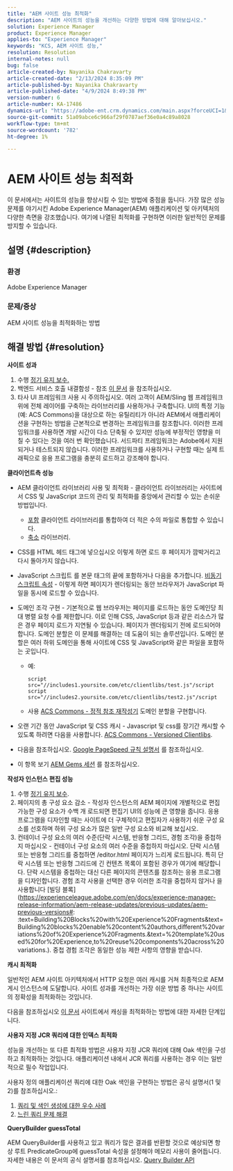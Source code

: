 ```yaml
---
title: "AEM 사이트 성능 최적화"
description: "AEM 사이트의 성능을 개선하는 다양한 방법에 대해 알아보십시오."
solution: Experience Manager
product: Experience Manager
applies-to: "Experience Manager"
keywords: "KCS, AEM 사이트 성능,"
resolution: Resolution
internal-notes: null
bug: false
article-created-by: Nayanika Chakravarty
article-created-date: "2/13/2024 8:35:09 PM"
article-published-by: Nayanika Chakravarty
article-published-date: "4/9/2024 8:49:38 PM"
version-number: 6
article-number: KA-17486
dynamics-url: "https://adobe-ent.crm.dynamics.com/main.aspx?forceUCI=1&pagetype=entityrecord&etn=knowledgearticle&id=e67c4f5c-afca-ee11-9079-6045bd006793"
source-git-commit: 51a09abce6c966af29f0787aef36e0a4c89a8028
workflow-type: tm+mt
source-wordcount: '782'
ht-degree: 1%

---
```


# AEM 사이트 성능 최적화


이 문서에서는 사이트의 성능을 향상시킬 수 있는 방법에 중점을 둡니다. 가장 많은 성능 문제를 야기시킨 Adobe Experience Manager(AEM) 애플리케이션 및 아키텍처의 다양한 측면을 강조했습니다. 여기에 나열된 최적화를 구현하면 이러한 일반적인 문제를 방지할 수 있습니다.

## 설명 {#description}


### <b>환경</b>

Adobe Experience Manager

### <b>문제/증상</b>

AEM 사이트 성능을 최적화하는 방법


## 해결 방법 {#resolution}


<b>사이트 성과</b>

1. 수행 [정기 유지 보수.](https://experienceleague.adobe.com/en/docs/experience-manager-cloud-service/content/operations/maintenance)
2. 백엔드 서비스 호출 내결함성 - 참조 [이 문서](https://helpx.adobe.com/experience-manager/kb/backend-web-service-call-blocking-threads-AEM.html) 을 참조하십시오.
3. 타사 UI 프레임워크 사용 시 주의하십시오. 여러 고객이 AEM/Sling 웹 프레임워크 위에 전체 레이어를 구축하는 라이브러리를 사용하거나 구축합니다. UI의 특정 기능(예: ACS Commons)을 대상으로 하는 유틸리티가 아니라 AEM에서 애플리케이션을 구현하는 방법을 근본적으로 변경하는 프레임워크를 참조합니다. 이러한 프레임워크를 사용하면 개발 시간이 다소 단축될 수 있지만 성능에 부정적인 영향을 미칠 수 있다는 것을 여러 번 확인했습니다.
서드파티 프레임워크는 Adobe에서 지원되거나 테스트되지 않습니다. 이러한 프레임워크를 사용하거나 구현할 때는 실제 트래픽으로 응용 프로그램을 충분히 로드하고 강조해야 합니다.


<b>클라이언트측 성능</b>

- AEM 클라이언트 라이브러리 사용 및 최적화 - 클라이언트 라이브러리는 사이트에서 CSS 및 JavaScript 코드의 관리 및 최적화를 중앙에서 관리할 수 있는 손쉬운 방법입니다.

   - [포함](https://experienceleague.adobe.com/en/docs/experience-manager-release-information/aem-release-updates/previous-updates/aem-previous-versions) 클라이언트 라이브러리를 통합하여 더 적은 수의 파일로 통합할 수 있습니다.
   - [축소](https://experienceleague.adobe.com/en/docs/experience-manager-release-information/aem-release-updates/previous-updates/aem-previous-versions) 라이브러리.
- CSS를 HTML 헤드 태그에 넣으십시오 이렇게 하면 로드 후 페이지가 깜박거리고 다시 돌아가지 않습니다.
- JavaScript 스크립트 를 본문 태그의 끝에 포함하거나 다음을 추가합니다. [비동기 스크립트 속성](https://github.com/nateyolles/aem-clientlib-async) - 이렇게 하면 페이지가 렌더링되는 동안 브라우저가 JavaScript 파일을 동시에 로드할 수 있습니다.
- 도메인 조각 구현 - 기본적으로 웹 브라우저는 페이지를 로드하는 동안 도메인당 최대 병렬 요청 수를 제한합니다. 이로 인해 CSS, JavaScript 등과 같은 리소스가 많은 경우 페이지 로드가 지연될 수 있습니다. 페이지가 렌더링되기 전에 로드되어야 합니다. 도메인 분할은 이 문제를 해결하는 데 도움이 되는 솔루션입니다. 도메인 분할은 여러 하위 도메인을 통해 사이트에 CSS 및 JavaScript와 같은 파일을 포함하는 곳입니다.

   - 예:


     ```
     script src="//includes1.yoursite.com/etc/clientlibs/test.js"/script
     script src="//includes2.yoursite.com/etc/clientlibs/test2.js"/script
     ```


   - 사용 [ACS Commons - 정적 참조 재작성기](https://adobe-consulting-services.github.io/acs-aem-commons/features/utils-and-apis/static-reference-rewriter/index.html) 도메인 분할을 구현합니다.
- 오랜 기간 동안 JavaScript 및 CSS 캐시 - Javascript 및 css를 장기간 캐시할 수 있도록 하려면 다음을 사용합니다. [ACS Commons - Versioned Clientlibs](https://adobe-consulting-services.github.io/acs-aem-commons/features/versioned-clientlibs/index.html).
- 다음을 참조하십시오. [Google PageSpeed 규칙 설명서](https://developers.google.com/speed/docs/insights/rules) 를 참조하십시오.
- 이 항목 보기 [AEM Gems 세션](https://experienceleague.adobe.com/#home) 를 참조하십시오.


<b>작성자 인스턴스 편집 성능</b>

1. 수행 [정기 유지 보수](https://experienceleague.adobe.com/en/docs/experience-manager-cloud-service/content/operations/maintenance).
2. 페이지의 총 구성 요소 감소 - 작성자 인스턴스의 AEM 페이지에 개별적으로 편집 가능한 구성 요소가 수백 개 로드되면 편집기 UI의 성능에 큰 영향을 줍니다. 응용 프로그램을 디자인할 때는 사이트에 더 구체적이고 편집자가 사용하기 쉬운 구성 요소를 선호하며 하위 구성 요소가 많은 일반 구성 요소와 비교해 보십시오.
3. 컨테이너 구성 요소의 여러 수준(단락 시스템, 반응형 그리드, 경험 조각)을 중첩하지 마십시오 - 컨테이너 구성 요소의 여러 수준을 중첩하지 마십시오. 단락 시스템 또는 반응형 그리드를 중첩하면 /editor.html 페이지가 느리게 로드됩니다. 특히 단락 시스템 또는 반응형 그리드에 긴 컨텐츠 목록이 포함된 경우가 여기에 해당합니다. 단락 시스템을 중첩하는 대신 다른 페이지의 콘텐츠를 참조하는 응용 프로그램을 디자인합니다. 경험 조각 사용을 선택한 경우 이러한 조각을 중첩하지 않거나 을 사용합니다 [빌딩 블록](https://experienceleague.adobe.com/en/docs/experience-manager-release-information/aem-release-updates/previous-updates/aem-previous-versions#: :text=Building%20Blocks%20with%20Experience%20Fragments&amp;text=Building%20blocks%20enable%20content%20authors,different%20variations%20of%20Experience%20Fragments.&amp;text=%20template%20used%20for%20Experience,to%20reuse%20components%20across%20variations.). 중첩 경험 조각은 동일한 성능 제한 사항의 영향을 받습니다.


<b>캐시 최적화</b>

일반적인 AEM 사이트 아키텍처에서 HTTP 요청은 여러 캐시를 거쳐 최종적으로 AEM 게시 인스턴스에 도달합니다. 사이트 성과를 개선하는 가장 쉬운 방법 중 하나는 사이트의 정확성을 최적화하는 것입니다.

다음을 참조하십시오 [이 문서](https://experienceleague.adobe.com/en/docs/experience-cloud-kcs/kbarticles/ka-17461) 사이트에서 캐싱을 최적화하는 방법에 대한 자세한 단계입니다.

<b>사용자 지정 JCR 쿼리에 대한 인덱스 최적화</b>

성능을 개선하는 또 다른 최적화 방법은 사용자 지정 JCR 쿼리에 대해 Oak 색인을 구성하고 최적화하는 것입니다. 애플리케이션 내에서 JCR 쿼리를 사용하는 경우 이는 일반적으로 필수 작업입니다.

사용자 정의 애플리케이션 쿼리에 대한 Oak 색인을 구현하는 방법은 공식 설명서(1 및 2)를 참조하십시오.:

1. [쿼리 및 색인 생성에 대한 우수 사례](https://experienceleague.adobe.com/en/docs/experience-manager-65/content/implementing/deploying/practices/best-practices-for-queries-and-indexing)
2. [느린 쿼리 문제 해결](https://experienceleague.adobe.com/en/docs/experience-manager-65/content/implementing/developing/bestpractices/troubleshooting-slow-queries)


<b>QueryBuilder guessTotal</b>

AEM QueryBuilder를 사용하고 있고 쿼리가 많은 결과를 반환할 것으로 예상되면 항상 루트 PredicateGroup에 guessTotal 속성을 설정해야 메모리 사용이 줄어듭니다. 자세한 내용은 이 문서의 공식 설명서를 참조하십시오. [Query Builder API](https://experienceleague.adobe.com/en/docs/experience-manager-65/content/implementing/developing/platform/query-builder/querybuilder-api#using-p-guesstotal-to-return-the-results)
